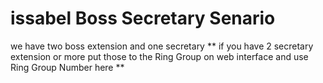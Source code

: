# issabel Boss Secretary Senario
we have two boss extension and one secretary
** if you have 2 secretary extension or more put those to the Ring Group on web interface and use Ring Group Number here **
